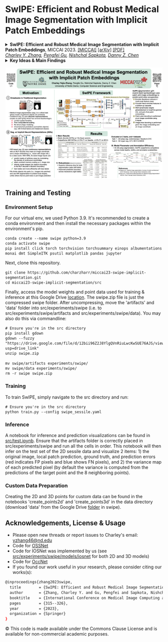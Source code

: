 SwIPE: Efficient and Robust Medical Image Segmentation with Implicit Patch Embeddings
===========
<details>
<summary>
  <b>SwIPE: Efficient and Robust Medical Image Segmentation with Implicit Patch Embeddings</b>, MICCAI 2023.
  <a href="https://conferences.miccai.org/2023/papers/635-Paper1380.html" target="blank">[MICCAI]</a>
  <a href="https://arxiv.org/abs/2307.12429" target="blank">[arXiv]</a>
  <a href="https://arxiv.org/pdf/2307.12429.pdf" target="blank">[PDF]</a>
	<br><em>
    <a href="https://charzharr.github.io/">Charley Y. Zhang</a>, 
    <a href="https://pgu-nd.github.io/">Pengfei Gu</a>, 
    <a href="https://nsapkota417.github.io/">Nishchal Sapkota</a>, 
    <a href="https://engineering.nd.edu/faculty/danny-chen/">Danny Z. Chen</a></em></br>
</summary>

```bash
@inproceedings{zhang2023swipe,
  title        = {SwIPE: Efficient and Robust Medical Image Segmentation with Implicit Patch Embeddings},
  author       = {Zhang, Charley Y. and Gu, Pengfei and Sapkota, Nishchal and Chen, Danny Z},
  booktitle    = {International Conference on Medical Image Computing and Computer-Assisted Intervention (MICCAI)},
  pages        = {315--326},
  year         = {2023},
  organization = {Springer}
}
```
</details>


<details>
  <summary>
	  <b>Key Ideas & Main Findings</b>
  </summary>

  SwIPE (Segmentation with Implicit Patch Embeddings) is a medical image segmentation approach that utilizes implicit neural representations (INRs) to learn continuous representations rather than discrete ones which are commonly adopted by modern methods (e.g., CNNs, transformers, or combinations of both). 

1. **Patch-based Implicit Neural Representations (INRs)**: SwIPE is the first approach to leverage patch-based INRs for medical image segmentation. This novel methodology allows for both accurate local boundary delineation and global shape coherence while moving away from discrete raster representations.
2. **Efficieny and Robustness**: Through extensive evaluations, SwIPE outperforms state-of-the-art methods in both 2D polyp segmentation and 3D abdominal organ segmentation tasks. Notably, SwIPE achieves these results with over 10x fewer parameters, showcasing exceptional model efficiency. Additionally, SwIPE exhibits superior robustness to data shifts across image resolutions and datasets.
3. **Augmented Contextual Understanding with Multi-stage Embedding Attention (MEA) and Stochastic Patch Overreach (SPO)**: The introduction of MEA for dynamic feature extraction and SPO for enhanced boundary improve contextual understanding during the encoding step and address boundary continuities during occupancy decoding, leading to more accurate and coherent segmentation results.
</details>


![View the full poster (PDF)](miccai23_poster.png)


## Training and Testing

### Environment Setup

For our virtual env, we used Python 3.9. It's recommended to create a conda environment and then install the necessary packages within the environment's pip. 
```
conda create --name swipe python=3.9 
conda activate swipe
pip install click torch torchvision torchsummary einops albumentations monai dmt SimpleITK psutil matplotlib pandas jupyter
```

Next, clone this repository.
```
git clone https://github.com/charzharr/miccai23-swipe-implicit-segmentation.git
cd miccai23-swipe-implicit-segmentation/src
```

Finally, access the model weights and point data used for training & inference at this Google Drive [location](https://drive.google.com/drive/folders/17mZLlE_lOxGEl9dNqP0xj5TrD08FawZ2?usp=drive_link). The swipe.zip file is just the compressed swipe folder. After uncompressing, move the 'artifacts' and 'data' folder into src/experiments/swipe (i.e. to src/experiments/swipe/artifacts and src/experiments/swipe/data). You may also do this via commandline:
```
# Ensure you're in the src directory
pip install gdown
gdown --fuzzy "https://drive.google.com/file/d/12bii96Z2J8YlgQVnRiuLwcKwSUE76AJS/view?usp=drive_link"
unzip swipe.zip

mv swipe/artifacts experiments/swipe/
mv swipe/data experiments/swipe/
rm -r swipe swipe.zip
```

### Training

To train SwIPE, simply navigate to the src directory and run:
```
# Ensure you're in the src directory
python train.py --config swipe_sessile.yaml
```

### Inference

A notebook for inference and prediction visualizations can be found in [src/test.ipynb](https://github.com/charzharr/miccai23-swipe-implicit-segmentation/blob/master/src/test.ipynb). Ensure that the artifacts folder is correctly placed in src/experiments/swipe and run all the cells in order. This notebook will then infer on the test set of the 2D sessile data and visualize 2 items: 1) the original image, local patch prediction, ground truth, and prediction errors (red indicates FP pixels and blue shows FN pixels), and 2) the variance map of each predicted pixel (by default the variance is computed from the predictions of the target point and the 8 neighboring points). 


### Custom Data Preparation

Creating the 2D and 3D points for custom data can be found in the notebooks 'create_points2d' and 'create_points3d' in the data directory (download 'data' from the Google Drive [folder](https://drive.google.com/drive/folders/17mZLlE_lOxGEl9dNqP0xj5TrD08FawZ2?usp=drive_link) in swipe).



## Acknowledgements, License & Usage 
- Please open new threads or report issues to Charley's email: yzhang46@nd.edu
- Code for [OSSNet](https://github.com/ChristophReich1996/OSS-Net)
- Code for IOSNet was implemented by us (see [src/experiments/swipe/models/iosnet](https://github.com/charzharr/miccai23-swipe-implicit-segmentation/tree/master/src/experiments/swipe/models/iosnet) for both 2D and 3D models)
- Code for [OccNet](https://github.com/autonomousvision/occupancy_networks)
- If you found our work useful in your research, please consider citing our works(s):
```bash
@inproceedings{zhang2023swipe,
  title        = {SwIPE: Efficient and Robust Medical Image Segmentation with Implicit Patch Embeddings},
  author       = {Zhang, Charley Y. and Gu, Pengfei and Sapkota, Nishchal and Chen, Danny Z},
  booktitle    = {International Conference on Medical Image Computing and Computer-Assisted Intervention (MICCAI)},
  pages        = {315--326},
  year         = {2023},
  organization = {Springer}
}
```

© This code is made available under the Commons Clause License and is available for non-commercial academic purposes.



